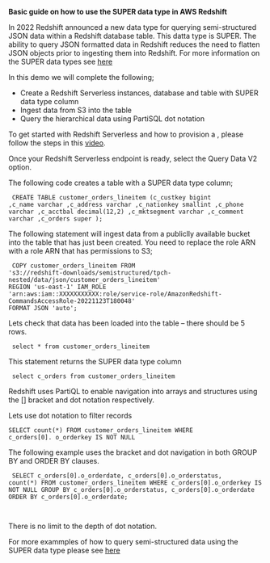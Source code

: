 **Basic guide on how to use the SUPER data type in AWS Redshift**

In 2022 Redshift announced a new data type for querying semi-structured JSON data within a Redshift database table.  This datta type is SUPER.  The ability to query JSON formatted data in Redshift reduces the need to flatten JSON objects prior to ingesting them into Redshift.  For more information on the SUPER data types see [here](/https://docs.aws.amazon.com/redshift/latest/dg/r_SUPER_type.html)

In this demo we will complete the following;
*	Create a Redshift Serverless instances, database and table with SUPER data type column
*	Ingest data from S3 into the table
*	Query the hierarchical data using PartiSQL dot notation

To get started with Redshift Serverless and how to provision a , please follow the steps in this [video](/https://www.youtube.com/watch?v=XcRJjXudIf8&t=7s).

Once your Redshift Serverless endpoint is ready, select the Query Data V2 option.

The following code creates a table with a SUPER data type column; 

<code> CREATE TABLE customer_orders_lineitem
(c_custkey bigint
,c_name varchar
,c_address varchar
,c_nationkey smallint
,c_phone varchar
,c_acctbal decimal(12,2)
,c_mktsegment varchar
,c_comment varchar
,c_orders super
);
</code>

The following statement will ingest data from a publiclly available bucket into the table that has just been created.  You need to replace the role ARN with a role ARN that has permissions to S3; 

<code> COPY customer_orders_lineitem FROM 's3://redshift-downloads/semistructured/tpch-nested/data/json/customer_orders_lineitem'
REGION 'us-east-1' IAM_ROLE 'arn:aws:iam::XXXXXXXXXXX:role/service-role/AmazonRedshift-CommandsAccessRole-20221123T180048'
FORMAT JSON 'auto';
</code>

Lets check that data has been loaded into the table – there should be 5 rows.  

<code> select * from customer_orders_lineitem </code>

This statement returns the SUPER data type column

<code> select c_orders from customer_orders_lineitem </code>

Redshift uses PartiQL to enable navigation into arrays and structures using the [] bracket and dot notation respectively.  

Lets use dot notation to filter records

<code>SELECT count(*) FROM customer_orders_lineitem WHERE c_orders[0]. o_orderkey IS NOT NULL </code>

The following example uses the bracket and dot navigation in both GROUP BY and ORDER BY clauses.

<code> SELECT c_orders[0].o_orderdate,
       c_orders[0].o_orderstatus,
       count(*)
FROM customer_orders_lineitem
WHERE c_orders[0].o_orderkey IS NOT NULL
GROUP BY c_orders[0].o_orderstatus,
         c_orders[0].o_orderdate
ORDER BY c_orders[0].o_orderdate;

</code>

There is no limit to the depth of dot notation.

For more exammples of how to query semi-structured data using the SUPER data type please see [here](/https://docs.aws.amazon.com/redshift/latest/dg/r_SUPER_sample_dataset.html) 


